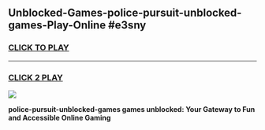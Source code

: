 
## Unblocked-Games-police-pursuit-unblocked-games-Play-Online #e3sny
<h3>
<a href="https://news.freeplayer.one?title=police-pursuit-unblocked-games&ref=3">CLICK TO PLAY</a></h3>
<hr>

<h3>
<a href="https://news.freeplayer.one?title=police-pursuit-unblocked-games&ref=3">CLICK 2 PLAY</a>
  
</h3>

<a href="https://news.freeplayer.one?title=police-pursuit-unblocked-games&ref=3"><img src="https://clearcache.store/games.png"></a>


**police-pursuit-unblocked-games games unblocked: Your Gateway to Fun and Accessible Online Gaming**
